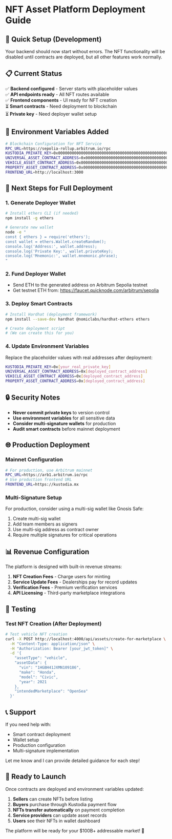 # NFT Asset Platform Deployment Guide

## 🚀 Quick Setup (Development)

Your backend should now start without errors. The NFT functionality will be disabled until contracts are deployed, but all other features work normally.

## 📋 Current Status

✅ **Backend configured** - Server starts with placeholder values  
✅ **API endpoints ready** - All NFT routes available  
✅ **Frontend components** - UI ready for NFT creation  
⏳ **Smart contracts** - Need deployment to blockchain  
⏳ **Private key** - Need deployer wallet setup  

## 🔧 Environment Variables Added

```bash
# Blockchain Configuration for NFT Service
RPC_URL=https://sepolia-rollup.arbitrum.io/rpc
KUSTODIA_PRIVATE_KEY=0x0000000000000000000000000000000000000000000000000000000000000000
UNIVERSAL_ASSET_CONTRACT_ADDRESS=0x0000000000000000000000000000000000000000
VEHICLE_ASSET_CONTRACT_ADDRESS=0x0000000000000000000000000000000000000000
PROPERTY_ASSET_CONTRACT_ADDRESS=0x0000000000000000000000000000000000000000
FRONTEND_URL=http://localhost:3000
```

## 🎯 Next Steps for Full Deployment

### 1. **Generate Deployer Wallet**
```bash
# Install ethers CLI (if needed)
npm install -g ethers

# Generate new wallet
node -e "
const { ethers } = require('ethers');
const wallet = ethers.Wallet.createRandom();
console.log('Address:', wallet.address);
console.log('Private Key:', wallet.privateKey);
console.log('Mnemonic:', wallet.mnemonic.phrase);
"
```

### 2. **Fund Deployer Wallet**
- Send ETH to the generated address on Arbitrum Sepolia testnet
- Get testnet ETH from: https://faucet.quicknode.com/arbitrum/sepolia

### 3. **Deploy Smart Contracts**
```bash
# Install Hardhat (deployment framework)
npm install --save-dev hardhat @nomiclabs/hardhat-ethers ethers

# Create deployment script
# (We can create this for you)
```

### 4. **Update Environment Variables**
Replace the placeholder values with real addresses after deployment:
```bash
KUSTODIA_PRIVATE_KEY=0x[your_real_private_key]
UNIVERSAL_ASSET_CONTRACT_ADDRESS=0x[deployed_contract_address]
VEHICLE_ASSET_CONTRACT_ADDRESS=0x[deployed_contract_address]
PROPERTY_ASSET_CONTRACT_ADDRESS=0x[deployed_contract_address]
```

## 🔒 Security Notes

- **Never commit private keys** to version control
- **Use environment variables** for all sensitive data
- **Consider multi-signature wallets** for production
- **Audit smart contracts** before mainnet deployment

## 🌐 Production Deployment

### Mainnet Configuration
```bash
# For production, use Arbitrum mainnet
RPC_URL=https://arb1.arbitrum.io/rpc
# Use production frontend URL
FRONTEND_URL=https://kustodia.mx
```

### Multi-Signature Setup
For production, consider using a multi-sig wallet like Gnosis Safe:
1. Create multi-sig wallet
2. Add team members as signers
3. Use multi-sig address as contract owner
4. Require multiple signatures for critical operations

## 📊 Revenue Configuration

The platform is designed with built-in revenue streams:

1. **NFT Creation Fees** - Charge users for minting
2. **Service Update Fees** - Dealerships pay for record updates
3. **Verification Fees** - Premium verification services
4. **API Licensing** - Third-party marketplace integrations

## 🧪 Testing

### Test NFT Creation (After Deployment)
```bash
# Test vehicle NFT creation
curl -X POST http://localhost:4000/api/assets/create-for-marketplace \
  -H "Content-Type: application/json" \
  -H "Authorization: Bearer [your_jwt_token]" \
  -d '{
    "assetType": "vehicle",
    "assetData": {
      "vin": "1HGBH41JXMN109186",
      "make": "Honda",
      "model": "Civic",
      "year": 2021
    },
    "intendedMarketplace": "OpenSea"
  }'
```

## 📞 Support

If you need help with:
- Smart contract deployment
- Wallet setup
- Production configuration
- Multi-signature implementation

Let me know and I can provide detailed guidance for each step!

## 🎉 Ready to Launch

Once contracts are deployed and environment variables updated:

1. **Sellers** can create NFTs before listing
2. **Buyers** purchase through Kustodia payment flow
3. **NFTs transfer automatically** on payment completion
4. **Service providers** can update asset records
5. **Users** see their NFTs in wallet dashboard

The platform will be ready for your $100B+ addressable market! 🚀
